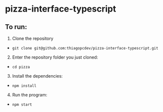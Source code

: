 # pizza-interface-typescript

## To run:
1. Clone the repository
  * `git clone git@github.com:thiagopcdev/pizza-interface-typescript.git`
2. Enter the repository folder you just cloned:
  * `cd pizza`
3. Install the dependencies:
  * `npm install`
4. Run the program:
  * `npm start`

